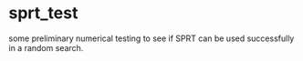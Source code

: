 # sprt_test
some preliminary numerical testing to see if SPRT can be used successfully in a random search. 
